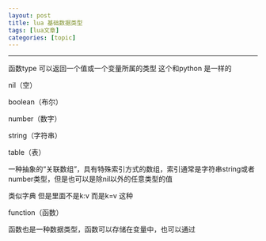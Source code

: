 ```yaml
---
layout: post
title: lua 基础数据类型 
tags: [lua文章]
categories: [topic]
---
```

<hr/>
<p>函数type 可以返回一个值或一个变量所属的类型 这个和python 是一样的</p>
<p>nil（空）</p>
<p>boolean（布尔）</p>
<p>number（数字）</p>
<p>string（字符串）</p>
<p>table（表）</p>
<p>一种抽象的“关联数组”，具有特殊索引方式的数组，索引通常是字符串string或者number类型，但是也可以是除nil以外的任意类型的值</p>
<p>类似字典 但是里面不是k:v 而是k=v 这种</p>
<p>function（函数）</p>
<p>函数也是一种数据类型，函数可以存储在变量中，也可以通过</p>